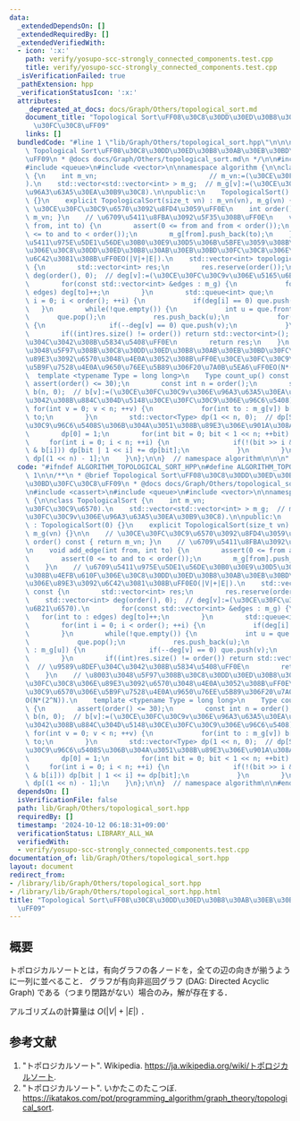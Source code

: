 ```yaml
---
data:
  _extendedDependsOn: []
  _extendedRequiredBy: []
  _extendedVerifiedWith:
  - icon: ':x:'
    path: verify/yosupo-scc-strongly_connected_components.test.cpp
    title: verify/yosupo-scc-strongly_connected_components.test.cpp
  _isVerificationFailed: true
  _pathExtension: hpp
  _verificationStatusIcon: ':x:'
  attributes:
    _deprecated_at_docs: docs/Graph/Others/topological_sort.md
    document_title: "Topological Sort\uFF08\u30C8\u30DD\u30ED\u30B8\u30AB\u30EB\u30BD\
      \u30FC\u30C8\uFF09"
    links: []
  bundledCode: "#line 1 \"lib/Graph/Others/topological_sort.hpp\"\n\n\n\n/**\n * @brief\
    \ Topological Sort\uFF08\u30C8\u30DD\u30ED\u30B8\u30AB\u30EB\u30BD\u30FC\u30C8\
    \uFF09\n * @docs docs/Graph/Others/topological_sort.md\n */\n\n#include <cassert>\n\
    #include <queue>\n#include <vector>\n\nnamespace algorithm {\n\nclass TopologicalSort\
    \ {\n    int m_vn;                            // m_vn:=(\u30CE\u30FC\u30C9\u6570\
    ).\n    std::vector<std::vector<int> > m_g;  // m_g[v]:=(\u30CE\u30FC\u30C9v\u306E\
    \u96A3\u63A5\u30EA\u30B9\u30C8).\n\npublic:\n    TopologicalSort() : TopologicalSort(0)\
    \ {}\n    explicit TopologicalSort(size_t vn) : m_vn(vn), m_g(vn) {}\n\n    //\
    \ \u30CE\u30FC\u30C9\u6570\u3092\u8FD4\u3059\uFF0E\n    int order() const { return\
    \ m_vn; }\n    // \u6709\u5411\u8FBA\u3092\u5F35\u308B\uFF0E\n    void add_edge(int\
    \ from, int to) {\n        assert(0 <= from and from < order());\n        assert(0\
    \ <= to and to < order());\n        m_g[from].push_back(to);\n    }\n    // \u6709\
    \u5411\u975E\u5DE1\u56DE\u30B0\u30E9\u30D5\u306B\u5BFE\u3059\u308B\u4EFB\u610F\
    \u306E\u30C8\u30DD\u30ED\u30B8\u30AB\u30EB\u30BD\u30FC\u30C8\u306E\u89E3\u3092\
    \u6C42\u3081\u308B\uFF0EO(|V|+|E|).\n    std::vector<int> topological_sort() const\
    \ {\n        std::vector<int> res;\n        res.reserve(order());\n        std::vector<int>\
    \ deg(order(), 0);  // deg[v]:=(\u30CE\u30FC\u30C9v\u306E\u5165\u6B21\u6570).\n\
    \        for(const std::vector<int> &edges : m_g) {\n            for(int to :\
    \ edges) deg[to]++;\n        }\n        std::queue<int> que;\n        for(int\
    \ i = 0; i < order(); ++i) {\n            if(deg[i] == 0) que.push(i);\n     \
    \   }\n        while(!que.empty()) {\n            int u = que.front();\n     \
    \       que.pop();\n            res.push_back(u);\n            for(int v : m_g[u])\
    \ {\n                if(--deg[v] == 0) que.push(v);\n            }\n        }\n\
    \        if((int)res.size() != order()) return std::vector<int>();  // \u9589\u8DEF\
    \u304C\u3042\u308B\u5834\u5408\uFF0E\n        return res;\n    }\n    // \u8003\
    \u3048\u5F97\u308B\u30C8\u30DD\u30ED\u30B8\u30AB\u30EB\u30BD\u30FC\u30C8\u306E\
    \u89E3\u3092\u6570\u3048\u4E0A\u3052\u308B\uFF0E\u30CE\u30FC\u30C9\u6570\u306E\
    \u5B9F\u7528\u4E0A\u9650\u76EE\u5B89\u306F20\u7A0B\u5EA6\uFF0EO(N*(2^N)).\n  \
    \  template <typename Type = long long>\n    Type count_up() const {\n       \
    \ assert(order() <= 30);\n        const int n = order();\n        std::vector<int>\
    \ b(n, 0);  // b[v]:=(\u30CE\u30FC\u30C9v\u306E\u96A3\u63A5\u30EA\u30B9\u30C8\u306B\
    \u3042\u308B\u884C\u304D\u5148\u30CE\u30FC\u30C9\u306E\u96C6\u5408).\n       \
    \ for(int v = 0; v < n; ++v) {\n            for(int to : m_g[v]) b[v] |= 1 <<\
    \ to;\n        }\n        std::vector<Type> dp(1 << n, 0);  // dp[S]:=(\u30CE\u30FC\
    \u30C9\u96C6\u5408S\u306B\u304A\u3051\u308B\u89E3\u306E\u901A\u308A\u6570).\n\
    \        dp[0] = 1;\n        for(int bit = 0; bit < 1 << n; ++bit) {\n       \
    \     for(int i = 0; i < n; ++i) {\n                if(!(bit >> i & 1) and !(bit\
    \ & b[i])) dp[bit | 1 << i] += dp[bit];\n            }\n        }\n        return\
    \ dp[(1 << n) - 1];\n    }\n};\n\n}  // namespace algorithm\n\n\n"
  code: "#ifndef ALGORITHM_TOPOLOGICAL_SORT_HPP\n#define ALGORITHM_TOPOLOGICAL_SORT_HPP\
    \ 1\n\n/**\n * @brief Topological Sort\uFF08\u30C8\u30DD\u30ED\u30B8\u30AB\u30EB\
    \u30BD\u30FC\u30C8\uFF09\n * @docs docs/Graph/Others/topological_sort.md\n */\n\
    \n#include <cassert>\n#include <queue>\n#include <vector>\n\nnamespace algorithm\
    \ {\n\nclass TopologicalSort {\n    int m_vn;                            // m_vn:=(\u30CE\
    \u30FC\u30C9\u6570).\n    std::vector<std::vector<int> > m_g;  // m_g[v]:=(\u30CE\
    \u30FC\u30C9v\u306E\u96A3\u63A5\u30EA\u30B9\u30C8).\n\npublic:\n    TopologicalSort()\
    \ : TopologicalSort(0) {}\n    explicit TopologicalSort(size_t vn) : m_vn(vn),\
    \ m_g(vn) {}\n\n    // \u30CE\u30FC\u30C9\u6570\u3092\u8FD4\u3059\uFF0E\n    int\
    \ order() const { return m_vn; }\n    // \u6709\u5411\u8FBA\u3092\u5F35\u308B\uFF0E\
    \n    void add_edge(int from, int to) {\n        assert(0 <= from and from < order());\n\
    \        assert(0 <= to and to < order());\n        m_g[from].push_back(to);\n\
    \    }\n    // \u6709\u5411\u975E\u5DE1\u56DE\u30B0\u30E9\u30D5\u306B\u5BFE\u3059\
    \u308B\u4EFB\u610F\u306E\u30C8\u30DD\u30ED\u30B8\u30AB\u30EB\u30BD\u30FC\u30C8\
    \u306E\u89E3\u3092\u6C42\u3081\u308B\uFF0EO(|V|+|E|).\n    std::vector<int> topological_sort()\
    \ const {\n        std::vector<int> res;\n        res.reserve(order());\n    \
    \    std::vector<int> deg(order(), 0);  // deg[v]:=(\u30CE\u30FC\u30C9v\u306E\u5165\
    \u6B21\u6570).\n        for(const std::vector<int> &edges : m_g) {\n         \
    \   for(int to : edges) deg[to]++;\n        }\n        std::queue<int> que;\n\
    \        for(int i = 0; i < order(); ++i) {\n            if(deg[i] == 0) que.push(i);\n\
    \        }\n        while(!que.empty()) {\n            int u = que.front();\n\
    \            que.pop();\n            res.push_back(u);\n            for(int v\
    \ : m_g[u]) {\n                if(--deg[v] == 0) que.push(v);\n            }\n\
    \        }\n        if((int)res.size() != order()) return std::vector<int>();\
    \  // \u9589\u8DEF\u304C\u3042\u308B\u5834\u5408\uFF0E\n        return res;\n\
    \    }\n    // \u8003\u3048\u5F97\u308B\u30C8\u30DD\u30ED\u30B8\u30AB\u30EB\u30BD\
    \u30FC\u30C8\u306E\u89E3\u3092\u6570\u3048\u4E0A\u3052\u308B\uFF0E\u30CE\u30FC\
    \u30C9\u6570\u306E\u5B9F\u7528\u4E0A\u9650\u76EE\u5B89\u306F20\u7A0B\u5EA6\uFF0E\
    O(N*(2^N)).\n    template <typename Type = long long>\n    Type count_up() const\
    \ {\n        assert(order() <= 30);\n        const int n = order();\n        std::vector<int>\
    \ b(n, 0);  // b[v]:=(\u30CE\u30FC\u30C9v\u306E\u96A3\u63A5\u30EA\u30B9\u30C8\u306B\
    \u3042\u308B\u884C\u304D\u5148\u30CE\u30FC\u30C9\u306E\u96C6\u5408).\n       \
    \ for(int v = 0; v < n; ++v) {\n            for(int to : m_g[v]) b[v] |= 1 <<\
    \ to;\n        }\n        std::vector<Type> dp(1 << n, 0);  // dp[S]:=(\u30CE\u30FC\
    \u30C9\u96C6\u5408S\u306B\u304A\u3051\u308B\u89E3\u306E\u901A\u308A\u6570).\n\
    \        dp[0] = 1;\n        for(int bit = 0; bit < 1 << n; ++bit) {\n       \
    \     for(int i = 0; i < n; ++i) {\n                if(!(bit >> i & 1) and !(bit\
    \ & b[i])) dp[bit | 1 << i] += dp[bit];\n            }\n        }\n        return\
    \ dp[(1 << n) - 1];\n    }\n};\n\n}  // namespace algorithm\n\n#endif\n"
  dependsOn: []
  isVerificationFile: false
  path: lib/Graph/Others/topological_sort.hpp
  requiredBy: []
  timestamp: '2024-10-12 06:18:31+09:00'
  verificationStatus: LIBRARY_ALL_WA
  verifiedWith:
  - verify/yosupo-scc-strongly_connected_components.test.cpp
documentation_of: lib/Graph/Others/topological_sort.hpp
layout: document
redirect_from:
- /library/lib/Graph/Others/topological_sort.hpp
- /library/lib/Graph/Others/topological_sort.hpp.html
title: "Topological Sort\uFF08\u30C8\u30DD\u30ED\u30B8\u30AB\u30EB\u30BD\u30FC\u30C8\
  \uFF09"
---
```

## 概要

トポロジカルソートとは，有向グラフの各ノードを，全ての辺の向きが揃うように一列に並べること．
グラフが有向非巡回グラフ (DAG: Directed Acyclic Graph) である（つまり閉路がない）場合のみ，解が存在する．

アルゴリズムの計算量は $O(\lvert V \rvert + \lvert E \rvert)$ ．


## 参考文献

1. "トポロジカルソート". Wikipedia. <https://ja.wikipedia.org/wiki/トポロジカルソート>.
1. "トポロジカルソート". いかたこのたこつぼ. <https://ikatakos.com/pot/programming_algorithm/graph_theory/topological_sort>.
